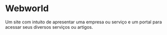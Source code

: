 # Webworld
Um site com intuito de apresentar uma empresa ou serviço e um portal para acessar seus diversos serviços ou artigos.
